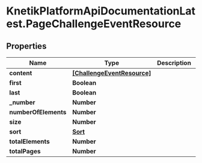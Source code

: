 # KnetikPlatformApiDocumentationLatest.PageChallengeEventResource

## Properties
Name | Type | Description | Notes
------------ | ------------- | ------------- | -------------
**content** | [**[ChallengeEventResource]**](ChallengeEventResource.md) |  | [optional] 
**first** | **Boolean** |  | [optional] 
**last** | **Boolean** |  | [optional] 
**_number** | **Number** |  | [optional] 
**numberOfElements** | **Number** |  | [optional] 
**size** | **Number** |  | [optional] 
**sort** | [**Sort**](Sort.md) |  | [optional] 
**totalElements** | **Number** |  | [optional] 
**totalPages** | **Number** |  | [optional] 


